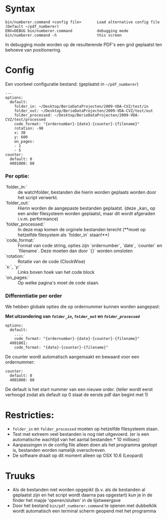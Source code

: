 # Syntax

    bin/numberer.command <config file>       Load alternative config file (Default ~/pdf_numberer)
    ENV=DEBUG bin/numberer.command           debugging mode
    bin/numberer.command -h                  this screen

In debugging mode worden op de resulterende PDF's een grid geplaatst ten behoeve van positionering.

# Config

Een voorbeel configuratie bestand: (geplaatst in `~/pdf_numberer`)

    --- 
    options: 
      default: 
        folder_in: ~/Desktop/BerieDataProjecten/2009-VDA-CVZ/test/in
        folder_out: ~/Desktop/BerieDataProjecten/2009-VDA-CVZ/test/out
        folder_processed: ~/Desktop/BerieDataProjecten/2009-VDA-CVZ/test/processed
        code_format: "{ordernumber}-{date}-{counter}-{filename}"
        rotation: -90
        x: 30
        y: 600
        on_pages: 
        - 1
        - 5
    counter: 
      default: 0
      4001000: 80

### Per optie:

<dt>`folder_in:`</dt>
  <dd>de watchfolder, bestanden die hierin worden geplaats worden door het script verwerkt.</dd>
<dt>`folder_out:`</dt>
  <dd>Hierin worden de aangepaste bestanden geplaatst. (deze _kan_ op een ander filesysteem worden geplaatst, maar dit wordt afgeraden i.v.m. performance)</dd>
<dt>`folder_processed:`</dt>
  <dd>In deze map komen de orginele bestanden terecht (**moet op hetzelfde filesystem als `folder_in` staan!**)</dd>
<dt>`code_format:`</dt>
  <dd>Format van code string, opties zijn `ordernumber`, `date`, `counter` en `filename`. Deze moeten dan door `{}` worden omsloten</dd>
<dt>`rotation:`</dt>
  <dd>Rotatie van de code (ClockWise)</dd>
<dt>`x:`, `y:`</dt>
  <dd>Links boven hoek van het code block</dd>
<dt>`on_pages:`</dt>
  <dd>Op welke pagina's moet de code staan.</dd>

### Differentiatie per order

We hebben globale opties die op ordernummer kunnen worden aangepast:

**Met uitzondering van _`folder_in`_, _`folder_out`_ en _`folder_processed`_**

    options: 
      default: 
        ....
        code_format: "{ordernumber}-{date}-{counter}-{filename}"
      4001001: 
        code_format: "{date}-{counter}-{filename}"

De counter wordt automatisch aangemaakt en bewaard voor een ordernummer:

    counter: 
      default: 0
      4001000: 80

De default is het start nummer van een nieuwe order. (teller wordt eerst verhoogd zodat als default op 0 staat de eerste pdf dan begint met 1)

Restricties:
============

- `folder_in` en `folder_processed` moeten op hetzelfde filesysteem staan.
- Test met extreem veel bestanden is nog niet uitgevoerd. (er is een automatische wachtijd van het aantal bestanden * 10 millisec)
- Aanpassingen in de config file alleen doen als het programma gestopt is, bestanden worden namelijk overschreven.
- De software draait op dit moment alleen op OSX 10.6 (Leopard)

Truuks
======

- Als de bestanden niet worden opgepikt (b.v. als de bestanden al geplaatst zijn en het script wordt daarna pas opgestart) kun je in de finder het mapje 'openen/sluiten' in de lijstweergave
- Door het bestand `bin/pdf_numberer.command` te openen met dubbelklik wordt automatisch een terminal scherm geopend met het programma